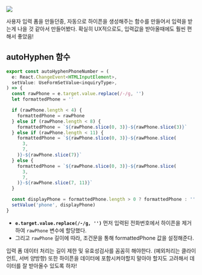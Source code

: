 ![](https://velog.velcdn.com/images/jellyjw/post/6863be5c-f995-4c4b-a92c-d363f6f7937a/image.gif)

사용자 입력 폼을 만들던중,
자동으로 하이픈을 생성해주는 함수를 만들어서 입력을 받는게 나을 것 같아서 만들어봤다.
확실히 UX적으로도, 입력값을 받아올때에도 훨씬 편해서 좋았음!

## autoHyphen 함수

```js
export const autoHyphenPhoneNumber = (
  e: React.ChangeEvent<HTMLInputElement>,
  setValue: UseFormSetValue<inquiryType>,
) => {
  const rawPhone = e.target.value.replace(/-/g, '')
  let formattedPhone = ''

  if (rawPhone.length < 4) {
    formattedPhone = rawPhone
  } else if (rawPhone.length < 8) {
    formattedPhone = `${rawPhone.slice(0, 3)}-${rawPhone.slice(3)}`
  } else if (rawPhone.length < 11) {
    formattedPhone = `${rawPhone.slice(0, 3)}-${rawPhone.slice(
      3,
      7,
    )}-${rawPhone.slice(7)}`
  } else {
    formattedPhone = `${rawPhone.slice(0, 3)}-${rawPhone.slice(
      3,
      7,
    )}-${rawPhone.slice(7, 11)}`
  }

  const displayPhone = formattedPhone.length > 0 ? formattedPhone : ''
  setValue('phone', displayPhone)
}

```

- **`e.target.value.replace(/-/g, '')`**  먼저 입력된 전화번호에서 하이픈을 제거하여 `rawPhone` 변수에 할당했다.
- 그리고 `rawPhone` 길이에 따라, 조건문을 통해 formattedPhone 값을 설정해준다.


입력 폼 데이터 처리는 길이 제한 및 유효성검사를 꼼꼼히 해야한다. (예외처리는 클라이언트, 서버 양방향) 또한 하이픈을 데이터에 포함시켜야할지 말아야 할지도 고려해서 데이터를 잘 받아올수 있도록 하자!
